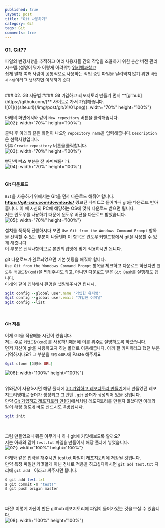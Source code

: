 ```yaml
---
published: true
layout: post
title: "Git 사용하기"
category: Git
tags: Git
comments: true
---
```


### 01. Git??

파일의 변경사항을 추적하고 여러 사용자들 간의 작업을 조율하기 위한 분산 버전 관리 시스템.(설명이 뭐가 이렇게 어려워?) [위키백과참고](https://ko.wikipedia.org/wiki/%EA%B9%83_(%EC%86%8C%ED%94%84%ED%8A%B8%EC%9B%A8%EC%96%B4))    <br/>
쉽게 말해 여러 사람이 공통적으로 사용하는 작업 중인 파일을 날려먹지 않기 위한 `백업 시스템`이라고 생각하면 이해하기 쉽다.   <br/>
<br/>

<a id="2"/>
### 02. Git 사용법
#### Git 가입하고 레포지토리 만들기
먼저 **[github](https://github.com/)** 사이트로 가서 가입해줍니다.  <br/>
![01]({{site.url}}/img/post/git/01/01.png){: width="70%" height="100%"}  <br/>

아래의 화면에서와 같이 `New repository` 버튼을 클릭해줍니다.  <br/>
![02]({{site.url}}/img/post/git/01/02.png){: width="70%" height="100%"}  <br/>

클릭 후 아래와 같은 화면이 나오면 `repository name`을 입력해줍니다. `Description`은 선택사항입니다.   <br/>
이후 `Create repository` 버튼을 클릭합니다.  <br/>
![03]({{site.url}}/img/post/git/01/03.png){: width="70%" height="100%"}  <br/>

빨간색 박스 부분을 잘 카피해둡니다.  <br/>
![04]({{site.url}}/img/post/git/01/04.png){: width="70%" height="100%"}  <br/>
<br/>

#### Git 다운로드
`Git`을 사용하기 위해서는 Git을 먼저 다운로드 해줘야 합니다.    <br/>
**<https://git-scm.com/downloads/>** 링크된 사이트로 들어가서 git을 다운로드 받아줍니다. 이 때 자신의 PC에 해당하는 OS에 맞춰 다운로드 받으면 됩니다.   <br/>
저는 윈도우를 사용하기 때문에 윈도우 버젼을 다운로드 받았습니다.    <br/>
![05]({{site.url}}/img/post/git/01/05.png){: width="70%" height="100%"}  <br/>

설치를 쭉쭉쭉 진행하시다 보면 `Use Git from the Wondows Command Prompt` 항목을 선택할 수 있는 부분이 나올텐데 이 항목은 윈도우 커맨드창에서 git을 사용할 수 있게 해줍니다.  <br/>
이 부분은 선택사항이므로 본인의 입맛에 맞게 적용하시면 됩니다.  <br/>

git 다운로드가 완료되었으면 기본 셋팅을 해줘야 합니다.  <br/>
`Use Git from the Wondows Command Prompt` 항목을 체크하고 다운로드 하셨다면 `윈도우 커맨드창(cmd)`을 띄워주셔도 되고, 아니면 다운로드 받은 `Git Bash`를 실행해도 됩니다.    <br/>
아래와 같이 입력해서 환경을 셋팅해주시면 됩니다.    <br/>
~~~ruby
$git config --global user.name "가입한 유저명"
$git config --global user.email "가입한 이메일"
$git config --list
~~~
<br/>

#### Git 적용
이제 Git을 적용해볼 시간이 왔습니다.    <br/>
저는 주로 `커맨드창(cmd)`를 사용하기때문에 이를 위주로 설명하도록 하겠습니다. <br/>
먼저 자신이 git을 사용하고자 하는 폴더로 이동해줍니다. 아까 잘 카피하라고 했던 부분 기억하시나요? 그 부분을 `저장소URL`에 Paste 해주세요   <br/>
~~~ruby
$git clone [저장소 URL]
~~~
![06]({{site.url}}/img/post/git/01/06.png){: width="100%" height="100%"}  <br/>
<br/>

위와같이 사용하시면 해당 폴더에 [Git 가입하고 레포지토리 만들기](#2)에서 만들었던 레포지토리명대로 폴더가 생성되고 그 안엔 `.git` 폴더가 생성되어 있을 것입니다.  <br/>
만약 [Git 가입하고 레포지토리 만들기](#2)에서처럼 레포지토리를 만들지 않았다면 아래와 같이 해당 경로에 바로 만드셔도 무방합니다.    <br/>
~~~ruby
$git init
~~~
<br/>

그럼 만들었으니 뭐든 아무거나 하나 git에 커밋해보도록 할까요?   <br/>
저는 아래와 같이 `test.txt` 파일을 만들어서 해당 폴더에 넣었습니다. <br/>
![07]({{site.url}}/img/post/git/01/07.png){: width="100%" height="100%"}  <br/>

아래와 같은 입력을 해주시면 test.txt 파일이 레포지토리에 저장될 것입니다.   <br/>
만약 특정 파일만 커밋할게 아닌 전체로 적용을 하고싶다하시면 `git add test.txt` 자리에 `git add .`이라고 써주시면 됩니다.    <br/>
~~~ruby
$ git add test.txt
$ git commit -m "test!"
$ git push origin master
~~~
<br/>

짜잔! 이렇게 자신이 만든 github 레포지토리에 파일이 들어가있는 것을 보실 수 있습니다.   <br/>
![08]({{site.url}}/img/post/git/01/08.png){: width="100%" height="100%"}  <br/>
<br/>